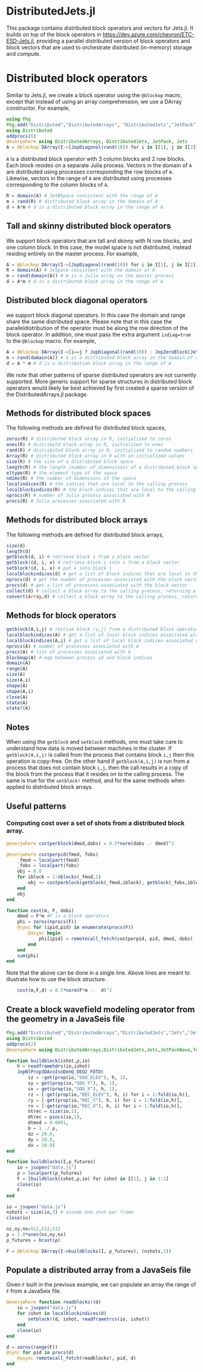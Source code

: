 # DistributedJets.jl

This package contains distributed block operators and vectors for Jets.jl.  It
builds on top of the block operators in
https://dev.azure.com/chevron/ETC-ESD-Jets.jl, providing a parallel distributed
version of block operators and block vectors that are used to orchestrate
distributed (in-memory) storage and compute.

# Distributed block operators
Similar to Jets.jl, we create a block operator using the `@blockop` macro,
except that instead of using an array comprehension, we use a DArray
constructor.  For example,
```julia
using Pkg
Pkg.add("Distributed","DistributedArrays", "DistributedJets","JetPack","Jets")
using Distributed
addprocs(6)
@everywhere using DistributedArrays, DistributedJets, JetPack, Jets
A = @blockop DArray(I->[JopDiagonal(rand(10)) for i in I[1], j in I[2]], (3,2), workers(), [3,2])
```
`A` is a distributed block operator with 3 column blocks and 2 row blocks.  Each
block resides on a separate Julia process.  Vectors in the domain of `A` are
distributed using processes corresponding the row blocks of `A`.  Likewise,
vectors in the range of `A` are distributed using processes corresponding to the
column blocks of `A`.
```julia
R = domain(A) # JetBSpace consistent with the range of A
m = rand(R) # distributed block array in the domain of A
d = A*m # d is a distributed block array in the range of A
```

## Tall and skinny distributed block operators
We support block operators that are tall and skinny with N row blocks, and
one column block.  In this case, the model space is not distributed, instead
residing entirely on the master process.  For example,
```julia
A = @blockop DArray(I->[JopDiagonal(rand(10)) for i in I[1], j in I[2]], (6,1))
R = domain(A) # JeSpace consistent with the domain of A
m = rand(domain(A)) # m is a Julia array on the master process
d = A*m # d is a distributed block array in the range of A
```

## Distributed block diagonal operators
we support block diagonal operators.  In this case the domain and range
share the same distributed space.  Please note that in this case the
paralleldistribution of the operator must be along the row direction of
the block operator. In addition, one must pass the extra argument `isdiag=true` to the
`@blockop` macro.  For example,
```julia
A = @blockop DArray(I->[i==j ? JopDiagonal(rand(10)) : JopZeroBlock(JetSpace(Float64,10),JetSpace(Float64,10)) for i in I[1], j in I[2]], (6,6), workers(), [6,1]) isdiag=true
m = rand(domain(A)) # m is a distributed block array in the domain of A
d = A * m # d is a distribution block array in the range of A
```
We note that other patterns of sparse distributed operators are not currently
supported.  More generic support for sparse structures in distributed block
operators would likely be best achieved by first created a sparse version of the
DistributedArrays.jl package.

## Methods for distributed block spaces
The following methods are defined for distributed block spaces,
```julia
zeros(R) # distributed block array in R, initialized to zeros
ones(R) # distributd block array in R, initialized to ones
rand(R) # distributed block array in R, initialized to random numbers
Array(R) # distributed block array in R with un-initialized values
size(R) # the size of a distributed block space
length(R) # the length (number of dimensions) of a distributed block space
eltype(R) # the element type of the space
ndims(R) # the number of dimensions of the space
localindices(R) # the indices that are local to the calling process
localblockindices(R) # the block indices that are local to the calling process
nprocs(R) # number of Julia process associated with R
procs(R) # Julia processes associated with R
```

## Methods for distributed block arrays
The following methods are defined for distributed block arrays,
```julia
size(d)
length(d)
getblock(d, i) # retrieve block i from a block vector
getblock!(d, i, x) # retrieve block i into x from a block vector
setblock!(d, i, x) # put x into block i
localblockindices(d) # get a list of block indices that are local to the calling process
nprocs(d) # get the number of processes associated with the block vector
procs(d) # get a list of processes associated with the block vector
collect(d) # collect a block array to the calling process, returning a block array
convert(Array,d) # collect a block array to the calling process, returning a Julia array
```

## Methods for block operators
```julia
getblock(A,i,j) # retrive block (i,j) from a distributed block operator
localblockindices(A) # get a list of local block indices associated with the calling process
localblockindices(A,i) # get a list of local block indices associated with the calling process along dimension i
nprocs(A) # number of processes associated with A
procs(A) # list of processes associated with A
blockmap(A) # map between process id and block indices
domain(A)
range(A)
size(A)
size(A,i)
shape(A)
shape(A,i)
close(A)
state(A)
state!(A)
```

## Notes
When using the `getblock` and `setblock` methods, one must take care to understand
how data is moved between machines in the cluster.  If `getblock(A,i,j)` is called
from the process that contains block `i,j` then this operation is copy-free. On
the other hand if `getblock(A,i,j)` is run from a process that does not contain
block `i,j`, then the call results in a copy of the block from the process
that it resides on to the calling process.  The same is true for the `setblock!`
method, and for the same methods when applied to distributed block arrays.

## Useful patterns

### Computing cost over a set of shots from a distributed block array.
```julia
@everywhere costperblock(dmod,dobs) = 0.5*norm(dobs .- dmod)^2

@everywhere costperpid(fmod, fobs)
    _fmod = localpart(fmod)
    _fobs = localpart(fobs)
    obj = 0.0
    for iblock = 1:nblocks(_fmod,1)
        obj += costperblock(getblock(_fmod,iblock), getblock(_fobs,iblock))
    end
    obj
end

function cost(m, F, dobs)
    dmod = F*m #F is a block operators
    phi = zeros(nprocs(F))
    @sync for (ipid,pid) in enumerate(procs(F))
        @async begin
            phi[ipid] = remotecall_fetch(costperpid, pid, dmod, dobs)
        end
    end
    sum(phi)
end

```
Note that the above can be done in a single line. Above lines are meant to illustrate how to use the block structure.
```julia
    cost(m,F,d) = 0.5*norm(F*m .-  d)^2
```

## Create a block wavefield modeling operator from the geometry in a JavaSeis file
```julia
Pkg.add("Distributed","DistributedArrays","DistributedJets","Jets","JetPackWave","TeaSeis","ParallelOperations")
using Distributed
addprocs(2)
@everywhere using DistributedArrays,DistributedJets,Jets,JetPackWave,TeaSeis,ParallelOperations

function buildblock(ishot,ρ,io)
    h = readframehdrs(io,ishot)
    JopNlProp3DAcoIsoDenQ_DEO2_FDTD(
        sz = -get(prop(io,"SOU_ELEV"), h, 1),
        sy = get(prop(io,"SOU_Y"), h, 1),
        sx = get(prop(io,"SOU_X"), h, 1),
        rz = [-get(prop(io,"REC_ELEV"), h, i) for i = 1:fold(io,h)],
        ry = [-get(prop(io,"REC_Y"), h, i) for i = 1:fold(io,h)],
        rx = [-get(prop(io,"REC_X"), h, i) for i = 1:fold(io,h)],
        ntrec = size(io,1),
        dtrec = pincs(io,1),
        dtmod = 0.0001,
        b = 1 ./ ρ,
        dz = 20.0,
        dy = 20.0,
        dx = 20.0)
end

function buildblocks(I,ρ_futures)
    io = jsopen("data.js")
    ρ = localpart(ρ_futures)
    F = [buildblock(ishot,ρ,io) for ishot in I[1], j in 1:1]
    close(io)
    F
end

io = jsopen("data.js")
nshots = size(io,3) # assume one shot per frame
close(io)

nz,ny,nx=512,512,512
ρ = 1.0*ones(nz,ny,nx)
ρ_futures = bcast(ρ)

F = @blockop DArray(I->buildblocks(I, ρ_futures), (nshots,1))
```

## Populate a distributed array from a JavaSeis file
Given `F` built in the previous example, we can populate an array the range of
`F` from a JavaSeis file.
```julia
@everywhere function readblocks!(d)
    io = jsopen("data.js")
    for ishot in localblockindices(d)
        setblock!(d, ishot, readframetrcs(io, ishot))
    end
    close(io)
end

d = zeros(range(F))
@sync for pid in procs(d)
    @async remotecall_fetch(readblocks!, pid, d)
end
```
